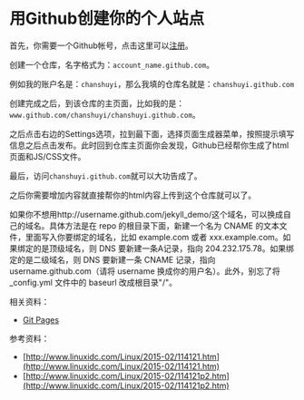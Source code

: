 # 用Github创建你的个人站点

首先，你需要一个Github帐号，点击这里可以[注册](https://www.github.com/)。

创建一个仓库，名字格式为：`account_name.github.com`。

例如我的账户名是：`chanshuyi`，那么我填的仓库名就是：`chanshuyi.github.com`

创建完成之后，到该仓库的主页面，比如我的是：`www.github.com/chanshuyi/chanshuyi.github.com`。

之后点击右边的Settings选项，拉到最下面，选择页面生成器菜单，按照提示填写信息之后点击发布。此时回到仓库主页面你会发现，Github已经帮你生成了html页面和JS/CSS文件。

最后，访问`chanshuyi.github.com`就可以大功告成了。

之后你需要增加内容就直接帮你的html内容上传到这个仓库就可以了。

如果你不想用http://username.github.com/jekyll_demo/这个域名，可以换成自己的域名。具体方法是在 repo 的根目录下面，新建一个名为 CNAME 的文本文件，里面写入你要绑定的域名，比如 example.com 或者 xxx.example.com。如果绑定的是顶级域名，则 DNS 要新建一条A记录，指向 204.232.175.78。如果绑定的是二级域名，则 DNS 要新建一条 CNAME 记录，指向 username.github.com（请将 username 换成你的用户名）。此外，别忘了将_config.yml 文件中的 baseurl 改成根目录"/"。

相关资料：   
- [Git Pages](https://pages.github.com/)

参考资料：   
- [http://www.linuxidc.com/Linux/2015-02/114121.htm](http://www.linuxidc.com/Linux/2015-02/114121.htm)   
- [http://www.linuxidc.com/Linux/2015-02/114121p2.htm](http://www.linuxidc.com/Linux/2015-02/114121p2.htm)

